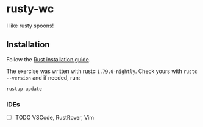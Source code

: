 # rusty-wc

I like rusty spoons!

## Installation

Follow the [Rust installation guide](https://www.rust-lang.org/tools/install).

The exercise was written with rustc `1.79.0-nightly`. Check yours with `rustc --version` and if needed, run:

```sh
rustup update
```

### IDEs

- [ ] TODO VSCode, RustRover, Vim





